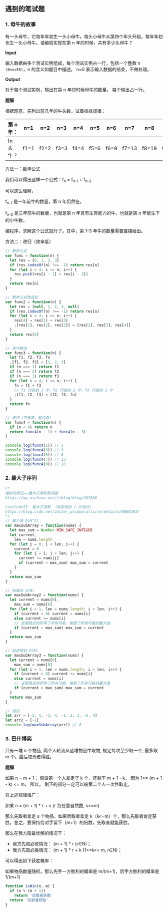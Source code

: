 ## 遇到的笔试题

### 1. 母牛的故事

有一头母牛，它每年年初生一头小母牛。每头小母牛从第四个年头开始，每年年初也生一头小母牛。请编程实现在第 n 年的时候，共有多少头母牛？

**Input**

输入数据由多个测试实例组成，每个测试实例占一行，包括一个整数 n `(0<n<55)`，n 的含义如题目中描述。
n=0 表示输入数据的结束，不做处理。

**Output**

对于每个测试实例，输出在第 n 年的时候母牛的数量。
每个输出占一行。

**题解**

根据题意，先列出前几年的牛头数，试着找找规律：

| 第 n 年： | n=1  | n=2  | n=3  | n=4  | n=5  | n=6  | n=7   | n=8   | n=9   |
| --------- | ---- | ---- | ---- | ---- | ---- | ---- | ----- | ----- | ----- |
| fn 头牛？ | f1=1 | f2=2 | f3=3 | f4=4 | f5=6 | f6=9 | f7=13 | f8=19 | f9=28 |

方法一：数学公式

我们可以得出这样一个公式：f<sub>n</sub> = f<sub>n-1</sub> + f<sub>n-3</sub>

可以这么理解，

f<sub>n-1</sub> 是一年前牛的数量，第 n 年仍然在，

f<sub>n-3</sub> 是三年前牛的数量，也就是第 n 年具有生育能力的牛，也就是第 n 年能生下的小牛数。

编程序，求解这个公式就行了。其中，第 1-3 年牛的数量需要直接给出。

方法二：递归（效率低）

```js
// 数学公式
var func = function(n) {
  let res = [0, 1, 2, 3]
  if (res.indexOf(n) !== -1) return res[n]
  for (let i = 4; i <= n; i++) {
    res.push(res[i - 1] + res[i - 3])
  }
  return res[n]
}

// 数学公式改造后
var func2 = function(n) {
  let res = [null, 1, 2, 3, null]
  if (res.indexOf(n) !== -1) return res[n]
  for (let i = 4; i <= n; i++) {
    res[4] = res[1] + res[3]
    ;[res[1], res[2], res[3]] = [res[2], res[3], res[4]]
  }
  return res[4]
}

// 迭代解法
var func3 = function(n) {
  let f1, f2, f3, fn
  ;[f1, f2, f3] = [1, 2, 3]
  if (n === 1) return f1
  if (n === 2) return f2
  if (n === 3) return f3
  for (let i = 4; i <= n; i++) {
    fn = f1 + f3
    // f1 代表前 3 年，f2 代表前 2 年，f3 代表前 1 年
    ;[f1, f2, f3] = [f2, f3, fn]
  }
  return fn
}

// 递归（不推荐，耗内存）
var func4 = function(n) {
  if (n < 4) return n
  return func4(n - 1) + func4(n - 3)
}

console.log(func4(1)) // 1
console.log(func4(3)) // 3
console.log(func4(5)) // 6
console.log(func4(7)) // 13
console.log(func4(9)) // 28
```

### 2. 最大子序列

```js
/*
绝妙的算法——最大子序列和问题
https://my.oschina.net/itblog/blog/267860

LeetCode53. 最大子序和 （动态规划 / 分治法）
https://blog.csdn.net/Jaster_wisdom/article/details/80662037
*/
// 暴力法 O(N^2)
var maxSubArray = function(nums) {
  let max_sum = Number.MIN_SAFE_INTEGER
  let current,
    len = nums.length
  for (let i = 0; i < len; i++) {
    current = 0
    for (let j = i; j < len; j++) {
      current += nums[j]
      if (current > max_sum) max_sum = current
    }
  }
  return max_sum
}

// 扫描法 O(N)
var maxSubArray2 = function(nums) {
  let current = nums[0],
    max_sum = nums[0]
  for (let i = 1, len = nums.length; i < len; i++) {
    if (current < 0) current = nums[i]
    else current += nums[i]
    // 这里隐式的列举了所有可能，保留了所有可能的最大值
    if (current > max_sum) max_sum = current
  }
  return max_sum
}

// 动态规划 O(N)
var maxSubArray3 = function(nums) {
  let current = nums[0],
    max_sum = nums[0]
  for (let i = 1, len = nums.length; i < len; i++) {
    if (current > 0) current += nums[i]
    else current = nums[i]
    // 这里隐式的列举了所有可能，保留了所有可能的最大值
    if (current > max_sum) max_sum = current
  }
  return max_sum
}

// 测试
let arr = [-2, 1, -3, 4, -1, 2, 1, -5, 4]
let arr2 = [-1]
console.log(maxSubArray(arr)) // 6
```

### 3. 巴什博奕

只有一堆 n 个物品, 两个人轮流从这堆物品中取物, 规定每次至少取一个, 最多取 m 个。最后取光者得胜。

**题解**

如果 n = m + 1； 假设第一个人拿走了 k 个，还剩下 m + 1 - k。 因为 1<= (m + 1 - k) <= m， 所以， 剩下的部分一定可以被第二个人一次性取走。

将上述规律推广：

如果 n = (m + 1) * r + s (r 为任意自然数, s<=m)

那么先取者拿走 s 个物品，如果后取者拿走 k（k<=m）个，那么先取者肯定获胜。总之，要保持给对手留下（m+1）的倍数，先取者就能获胜。

那么在我方取最优解的情况下：

- 我方先取必败情况： (m + 1) * r (r∈N)；
- 我方先取必胜情况： (m + 1) * r + k (1<=k<= m, r∈N)；

可以得出如下获胜概率：

如果物品数量随机，那么先手一方胜利的概率是 m/(m+1)，后手方胜利的概率是 1/(m+1)

```js
function isWin(n, m) {
  if (n % (m + 1))
    return '后取者获胜'
  return '先取者获胜'
}
```

